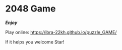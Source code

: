 # 2048 Game 
***Enjoy***

Play online: https://ibra-22kh.github.io/puzzle_GAME/

If it helps you welcome Star!
